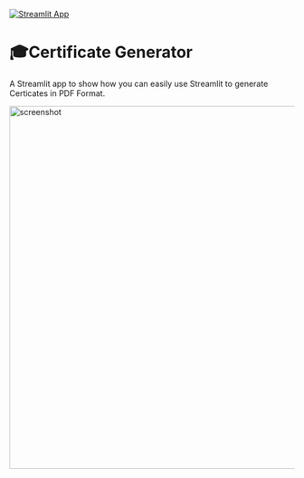 [![Streamlit App](https://static.streamlit.io/badges/streamlit_badge_black_white.svg)](https://certificate-generator-mriganka.streamlitapp.com/)

# 🎓Certificate Generator

A Streamlit app to show how you can easily use Streamlit to generate Certicates in PDF Format.

<img width="640" alt="screenshot" src="https://user-images.githubusercontent.com/93525552/198107019-2a3ea6e5-b025-4fc6-9329-2a47992afc2a.png">
